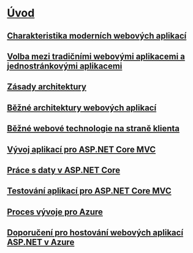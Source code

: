 # [Úvod](index.md)
## [Charakteristika moderních webových aplikací](modern-web-applications-characteristics.md)
## [Volba mezi tradičními webovými aplikacemi a jednostránkovými aplikacemi](choose-between-traditional-web-and-single-page-apps.md)
## [Zásady architektury](architectural-principles.md)
## [Běžné architektury webových aplikací](common-web-application-architectures.md)
## [Běžné webové technologie na straně klienta](common-client-side-web-technologies.md)
## [Vývoj aplikací pro ASP.NET Core MVC](develop-asp-net-core-mvc-apps.md)
## [Práce s daty v ASP.NET Core](work-with-data-in-asp-net-core-apps.md)
## [Testování aplikací pro ASP.NET Core MVC](test-asp-net-core-mvc-apps.md)
## [Proces vývoje pro Azure](development-process-for-azure.md)
## [Doporučení pro hostování webových aplikací ASP.NET v Azure](azure-hosting-recommendations-for-asp-net-web-apps.md)
